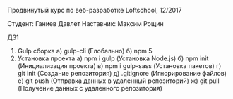 Продвинутый курс по веб-разработке Loftschool, 12/2017

Студент: Ганиев Давлет
Наставник: Максим Рощин

ДЗ1
  1. Gulp сборка
    а) gulp-cli (Глобально)
    б) npm 5
  2. Установка проекта
    а) npm i gulp (Установка Node.js)
    б) npm init (Инициализация проекта)
    в) npm i gulp-sass (Установка пакетов)
    г) git init (Создание репозитория)
    д) .gitignore (Игнорирование файлов)
    е) git push (Отправка данных в удаленный репозиторий)
    ж) git pull (Получение данных с удаленного репозитория)
